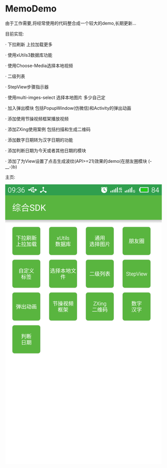 # MemoDemo
由于工作需要,将经常使用的代码整合成一个较大的demo,长期更新...

目前实现:

· 下拉刷新 上拉加载更多

· 使用xUtils3数据库功能

· 使用Choose-Media选择本地视频

· 二级列表

· StepView步骤指示器

· 使用multi-imges-select 选择本地图片  多少自己定

· 加入弹出模块 包括PopupWindow(仿微信)和Activity的弹出动画

· 添加使用节操视频框架播放视频

· 添加ZXing使用案例 包括扫描和生成二维码

· 添加数字日期转为汉字日期的功能

· 添加判断日期为今天或者其他日期的模块

· 添加了为View设置了点击生成波纹(API>=21)效果的demo(在朋友圈模块 (-__-)b)

主页: 

![image](https://github.com/NicolasKun/MemoDemo/blob/master/images/device-2016-07-19-093659.png)
